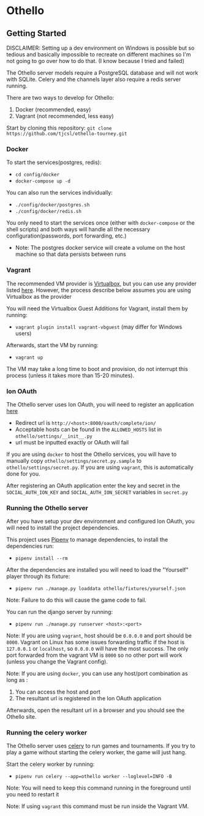 # Othello

## Getting Started
DISCLAIMER: Setting up a dev environment on Windows is possible but so tedious and basically impossible to recreate on different machines so I'm not going to go over how to do that. (I know because I tried and failed)


The Othello server models require a PostgreSQL database and will not work with SQLite. 
Celery and the channels layer also require a redis server running.

There are two ways to develop for Othello:
  1) Docker (recommended, easy)
  2) Vagrant (not recommended, less easy)


Start by cloning this repository:
`git clone https://github.com/tjcsl/othello-tourney.git`


### Docker

To start the services(postgres, redis):
  * `cd config/docker`
  * `docker-compose up -d`

You can also run the services individually:
  * `./config/docker/postgres.sh`
  * `./config/docker/redis.sh`

You only need to start the services once (either with `docker-compose` or the shell scripts) and both ways will handle all the necessary configuration(passwords, port forwarding, etc.)

* Note: The postgres docker service will create a volume on the host machine so that data persists between runs


### Vagrant

The recommended VM provider is [Virtualbox](https://www.virtualbox.org/wiki/Downloads), but you can use any provider listed [here](https://www.virtualbox.org/wiki/Downloads). However, the process describe below assumes you are using Virtualbox as the provider

You will need the Virtualbox Guest Additions for Vagrant, install them by running:
  * `vagrant plugin install vagrant-vbguest` (may differ for Windows users)

Afterwards, start the VM by running:
  * `vagrant up`

The VM may take a long time to boot and provision, do not interrupt this process (unless it takes more than 15-20 minutes).



### Ion OAuth

The Othello server uses Ion OAuth, you will need to register an application [here](https://ion.tjhsst.edu/oauth)
  * Redirect url is `http://<host>:8000/oauth/complete/ion/`
  * Acceptable hosts can be found in the `ALLOWED_HOSTS` list in `othello/settings/__init__.py`
  * url must be inputted exactly or OAuth will fail

If you are using `docker` to host the Othello services, you will have to manually copy `othello/settings/secret.py.sample` to `othello/settings/secret.py`. If you are using `vagrant`, this is automatically done for you.

After registering an OAuth application enter the key and secret in the `SOCIAL_AUTH_ION_KEY` and `SOCIAL_AUTH_ION_SECRET` variables in `secret.py`


### Running the Othello server

After you have setup your dev environment and configured Ion OAuth, you will need to install the project dependencies. 

This project uses [Pipenv](https://pipenv.pypa.io/en/latest/) to manage dependencies, to install the dependencies run:
  * `pipenv install --rm`

After the dependencies are installed you will need to load the "Yourself" player through its fixture:
  * `pipenv run ./manage.py loaddata othello/fixtures/yourself.json`

Note: Failure to do this will cause the game code to fail.


You can run the django server by running:
  * `pipenv run ./manage.py runserver <host>:<port>`

Note: If you are using `vagrant`, host should be `0.0.0.0` and port should be `8000`. Vagrant on Linux has some issues forwarding traffic if the host is `127.0.0.1` or `localhost`, so `0.0.0.0` will have the most success. The only port forwarded from the vagrant VM is `8000` so no other port will work (unless you change the Vagrant config). 

Note: If you are using `docker`, you can use any host/port combination as long as :
  1) You can access the host and port
  2) The resultant url is registered in the Ion OAuth application

Afterwards, open the resultant url in a browser and you should see the Othello site.


### Running the celery worker

The Othello server uses [celery](https://docs.celeryproject.org/en/stable/getting-started/introduction.html) to run games and tournaments. If you try to play a game without starting the celery worker, the game will just hang.


Start the celery worker by running:

  * `pipenv run celery --app=othello worker --loglevel=INFO -B`

Note: You will need to keep this command running in the foreground until you need to restart it

Note: If using `vagrant` this command must be run inside the Vagrant VM.


